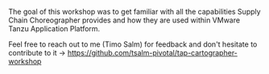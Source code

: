 The goal of this workshop was to get familiar with all the capabilities Supply Chain Choreographer provides and how they are used within VMware Tanzu Application Platform.

Feel free to reach out to me (Timo Salm) for feedback and don't hesitate to contribute to it -> https://github.com/tsalm-pivotal/tap-cartographer-workshop